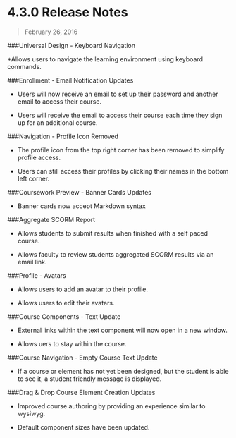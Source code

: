 4.3.0 Release Notes
====================

>February 26, 2016

###Universal Design - Keyboard Navigation

*Allows users to navigate the learning environment using keyboard commands.

###Enrollment - Email Notification Updates

* Users will now receive an email to set up their password and another email to access their course.

* Users will receive the email to access their course each time they sign up for an additional course.

###Navigation - Profile Icon Removed

* The profile icon from the top right corner has been removed to simplify profile access.

* Users can still access their profiles by clicking their names in the bottom left corner.

###Coursework Preview - Banner Cards Updates

* Banner cards now accept Markdown syntax

###Aggregate SCORM Report

* Allows students to submit results when finished with a self paced course.

* Allows faculty to review students aggregated SCORM results via an email link.

###Profile - Avatars

* Allows users to add an avatar to their profile.

* Allows users to edit their avatars.

###Course Components - Text Update

* External links within the text component will now open in a new window.

* Allows uers to stay within the course.

###Course Navigation - Empty Course Text Update

* If a course or element has not yet been designed, but the student is able to see it, a student friendly message is displayed.

###Drag & Drop Course Element Creation Updates

* Improved course authoring by providing an experience similar to wysiwyg.

* Default component sizes have been updated.
